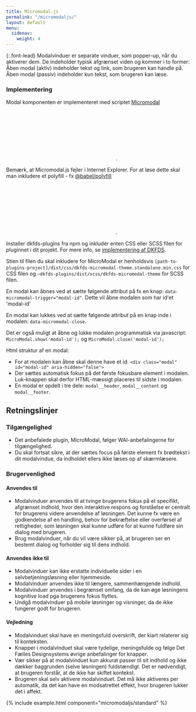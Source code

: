 ```yaml
---
title: Micromodal.js
permalink: "/micromodaljs/"
layout: default
menu:
  sidenav:
    weight: 4 
---
```


{:.font-lead}
Modalvinduer er separate vinduer, som popper-up, når du aktiverer dem. De indeholder typisk afgrænset viden og kommer i to former: Åben modal (aktiv) indeholder tekst og link, som brugeren kan handle på. Åben modal (passiv) indeholder kun tekst, som brugeren kan læse.

### Implementering

Modal komponenten er implementeret med scriptet <a href="https://micromodal.now.sh" class="icon-link">Micromodal<svg class="icon-svg"><use xlink:href="#open-in-new"></use></svg></a>.

Bemærk, at Micromodal.js fejler i Internet Explorer. For at løse dette skal man inkludere et polyfill - fx <a href="https://www.npmjs.com/package/@babel/polyfill" class="icon-link">@babel/polyfill<svg class="icon-svg" focusable="false" aria-hidden="true"><use xlink:href="#open-in-new"></use></svg></a>.

Installer dkfds-plugins fra npm og inkludér enten CSS eller SCSS filen for pluginnet i dit projekt. For mere info, se <a href="/kode/implementering/">implementering af DKFDS</a>.

Stien til filen du skal inkludere for MicroModal er henholdsvis `[path-to-plugins-project]/dist/css/dkfds-micromodal-theme.standalone.min.css` for CSS filen og `~dkfds-plugins/dist/scss/dkfds-micromodal-theme` for SCSS filen.

En modal kan åbnes ved at sætte følgende attribut på fx en knap: `data-micromodal-trigger="modal-id"`. Dette vil åbne modalen som har id'et 'modal-id'

En modal kan lukkes ved at sætte følgende attribut på en knap inde i modalen: `data-micromodal-close`.

Det er også muligt at åbne og lukke modalen programmatisk via javascript: `MicroModal.show('modal-id');` og `MicroModal.close('modal-id');`</p>

Html struktur af en modal:

- For at modalen kan åbne skal denne have et id: `<div class="modal" id="modal-id" aria-hidden="false">`
- Der sættes automatisk fokus på det første fokusbare element i modalen. Luk-knappen skal derfor HTML-mæssigt placeres til sidste i modalen.
- En modal er opdelt i tre dele: `modal__header`, `modal__content` og `modal__footer`.

<h2 class="h3">Retningslinjer</h2>

<h3 class="h4">Tilgængelighed</h3>

- Det anbefalede plugin, MicroModal, følger WAI-anbefalingerne for tilgængelighed.
- Du skal fortsat sikre, at der sættes focus på første element fx brødtekst i dit modalvindue, da indholdet ellers ikke læses op af skærmlæsere.

<h3 class="h4">Brugervenlighed</h3>
<h4 class="h5">Anvendes til</h4>

- Modalvinduer anvendes til at tvinge brugerens fokus på et specifikt, afgrænset indhold, hvor den interaktive respons og forståelse er centralt for brugerens videre anvendelse af løsningen. Det kunne fx være en godkendelse af en handling, behov for bekræftelse eller overførsel af rettigheder, som løsningen skal kunne udføre for at kunne fuldføre sin dialog med brugeren.
- Brug modalvinduer, når du vil være sikker på, at brugeren ser en bestemt dialog og forholder sig til dens indhold.

<h4 class="h5">Anvendes ikke til</h4>

- Modalvinduer kan ikke erstatte individuelle sider i en selvbetjeningsløsning eller hjemmeside.
- Modalvinduer anvendes ikke til længere, sammenhængende indhold.
- Modalvinduer anvendes i begrænset omfang, da de kan øge løsningens kognitive load pga brugerens fokus flyttes.
- Undgå modalvinduer på mobile løsninger og visninger, da de ikke fungerer godt for brugeren.

<h4 class="h5">Vejledning</h4>                

- Modalvinduet skal have en meningsfuld overskrift, der klart relaterer sig til konteksten.
- Knapper i modalvinduet skal være tydelige, meningsfulde og følge Det Fælles Designsystems øvrige anbefalinger for knapper.
- Vær sikker på at modalvinduet kun akkurat passer til sit indhold og ikke dækker baggrunden (selve løsningen) fuldstændigt. Det er nødvendigt, at brugeren forstår, at de ikke har skiftet kontekst.
- Brugeren skal selv aktivere modalvinduet. Det må ikke aktiveres per automatik, da det kan have en modsatrettet effekt, hvor brugeren lukker det i affekt.

{% include example.html component="micromodaljs/standard" %}
